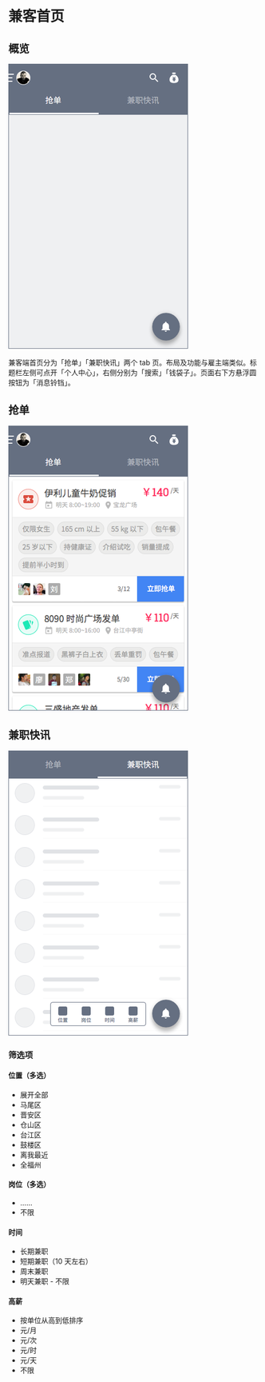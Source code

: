 # 兼客首页
## 概览
![image](img/home-c.png)

兼客端首页分为「抢单」「兼职快讯」两个 tab 页。布局及功能与雇主端类似。标题栏左侧可点开「个人中心」，右侧分别为「搜索」「钱袋子」。页面右下方悬浮圆按钮为「消息铃铛」。

## 抢单
![image](img/home-c-fast.png)

## 兼职快讯
![image](img/home-c-normal.png)

### 筛选项
#### 位置（多选）
- 展开全部
- 马尾区
- 晋安区
- 仓山区
- 台江区
- 鼓楼区
- 离我最近
- 全福州

#### 岗位（多选）
- ……
- 不限

#### 时间
- 长期兼职
- 短期兼职（10 天左右）
- 周末兼职
- 明天兼职
️- 不限

#### 高薪
- 按单位从高到低排序
- 元/月
- 元/次
- 元/时
- 元/天
- ️不限
